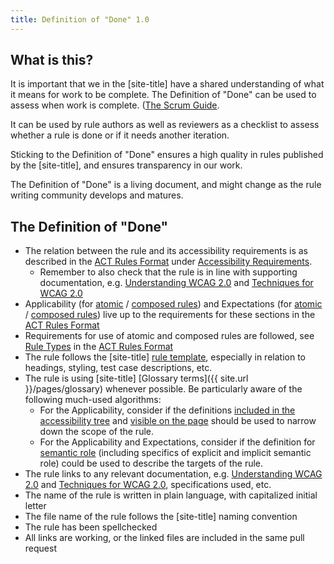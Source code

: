```yaml
---
title: Definition of "Done" 1.0
---
```


## What is this? 

It is important that we in the [site-title] have a shared understanding of what it means for work to be complete.  The Definition of "Done" can be used to assess when work is complete. ([The Scrum Guide](https://www.scrumguides.org/scrum-guide.html#artifact-transparency-done).

It can be used by rule authors as well as reviewers as a checklist to assess whether a rule is done or if it needs another iteration.

Sticking to the Definition of "Done" ensures a high quality in rules published by the [site-title], and ensures transparency in our work. 

The Definition of "Done" is a living document, and might change as the rule writing community develops and matures.

## The Definition of "Done"

- The relation between the rule and its accessibility requirements is as described in the [ACT Rules Format](https://www.w3.org/TR/act-rules-format/) under [Accessibility Requirements](https://www.w3.org/TR/act-rules-format/#structure-accessibility-requirements). 
    - Remember to also check that the rule is in line with supporting documentation, e.g. [Understanding WCAG 2.0](https://www.w3.org/TR/UNDERSTANDING-WCAG20/) and [Techniques for WCAG 2.0](https://www.w3.org/TR/WCAG-TECHS/)
- Applicability (for [atomic](https://www.w3.org/TR/act-rules-format/#test-applicability) / [composed rules](https://www.w3.org/TR/act-rules-format/#aggregation-applicability)) and Expectations (for [atomic](https://www.w3.org/TR/act-rules-format/#test-expectations) / [composed rules](https://www.w3.org/TR/act-rules-format/#aggregation-expectations)) live up to the requirements for these sections in the [ACT Rules Format](https://www.w3.org/TR/act-rules-format/)
- Requirements for use of atomic and composed rules are followed, see [Rule Types](https://www.w3.org/TR/act-rules-format/#rule-types) in the [ACT Rules Format](https://www.w3.org/TR/act-rules-format/)
- The rule follows the [site-title] [rule template](/design/rule-template.html), especially in relation to headings, styling, test case descriptions, etc.
- The rule is using [site-title] [Glossary terms]({{ site.url }}/pages/glossary) whenever possible. Be particularly aware of the following much-used algorithms:
    - For the Applicability, consider if the definitions [included in the accessibility tree](#included-in-the-accessibility-tree) and [visible on the page](#visible-on-the-page) should be used to narrow down the scope of the rule.
    - For the Applicability and Expectations, consider if the definition for [semantic role](#semantic-role) (including specifics of explicit and implicit semantic role) could be used to describe the targets of the rule.
- The rule links to any relevant documentation, e.g. [Understanding WCAG 2.0](https://www.w3.org/TR/UNDERSTANDING-WCAG20/) and [Techniques for WCAG 2.0](https://www.w3.org/TR/WCAG-TECHS/), specifications used, etc.
- The name of the rule is written in plain language, with capitalized initial letter
- The file name of the rule follows the [site-title] naming convention
- The rule has been spellchecked
- All links are working, or the linked files are included in the same pull request
